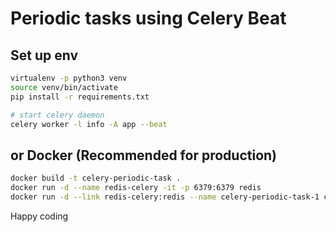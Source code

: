 # Periodic tasks using Celery Beat

## Set up env

```sh
virtualenv -p python3 venv
source venv/bin/activate
pip install -r requirements.txt

# start celery daemon 
celery worker -l info -A app --beat
```

## or Docker (Recommended for production) 
```sh
docker build -t celery-periodic-task .
docker run -d --name redis-celery -it -p 6379:6379 redis 
docker run -d --link redis-celery:redis --name celery-periodic-task-1 celery-periodic-task:latest
```


Happy coding
